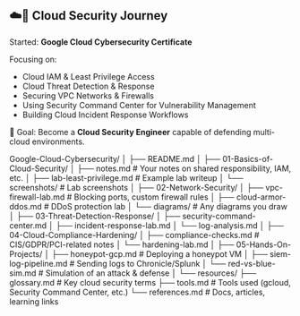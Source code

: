 ## ☁️🔐 Cloud Security Journey
Started: **Google Cloud Cybersecurity Certificate**

Focusing on:
- Cloud IAM & Least Privilege Access
- Cloud Threat Detection & Response
- Securing VPC Networks & Firewalls
- Using Security Command Center for Vulnerability Management
- Building Cloud Incident Response Workflows

🎯 Goal: Become a **Cloud Security Engineer** capable of defending multi-cloud environments.


Google-Cloud-Cybersecurity/
│
├── README.md
│
├── 01-Basics-of-Cloud-Security/
│   ├── notes.md                 # Your notes on shared responsibility, IAM, etc.
│   ├── lab-least-privilege.md   # Example lab writeup
│   └── screenshots/             # Lab screenshots
│
├── 02-Network-Security/
│   ├── vpc-firewall-lab.md      # Blocking ports, custom firewall rules
│   ├── cloud-armor-ddos.md      # DDoS protection lab
│   └── diagrams/                # Any diagrams you draw
│
├── 03-Threat-Detection-Response/
│   ├── security-command-center.md
│   ├── incident-response-lab.md
│   └── log-analysis.md
│
├── 04-Cloud-Compliance-Hardening/
│   ├── compliance-checks.md     # CIS/GDPR/PCI-related notes
│   └── hardening-lab.md
│
├── 05-Hands-On-Projects/
│   ├── honeypot-gcp.md          # Deploying a honeypot VM
│   ├── siem-log-pipeline.md     # Sending logs to Chronicle/Splunk
│   └── red-vs-blue-sim.md       # Simulation of an attack & defense
│
└── resources/
    ├── glossary.md              # Key cloud security terms
    ├── tools.md                 # Tools used (gcloud, Security Command Center, etc.)
    └── references.md            # Docs, articles, learning links
